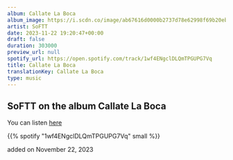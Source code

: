 ```yaml
---
album: Callate La Boca
album_image: https://i.scdn.co/image/ab67616d0000b2737d78e62998f69b20eb8d66ec
artist: SoFTT
date: 2023-11-22 19:20:47+00:00
draft: false
duration: 303000
preview_url: null
spotify_url: https://open.spotify.com/track/1wf4ENgclDLQmTPGUPG7Vq
title: Callate La Boca
translationKey: Callate La Boca
type: music
---
```


## SoFTT on the album Callate La Boca

You can listen [here](https://open.spotify.com/track/1wf4ENgclDLQmTPGUPG7Vq)

{{% spotify "1wf4ENgclDLQmTPGUPG7Vq" small %}}

added on November 22, 2023